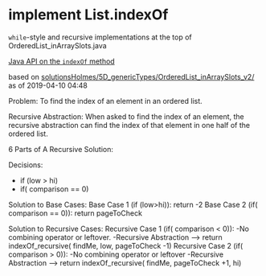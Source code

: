 # implement List.indexOf

`while`-style and recursive implementations at the top of
OrderedList_inArraySlots.java

[Java API on the `indexOf` method](https://docs.oracle.com/javase/10/docs/api/java/util/List.html#indexOf(java.lang.Object))

based on [solutionsHolmes/5D_genericTypes/OrderedList_inArraySlots_v2/](https://github.com/stuyvesant-cs/solutionsHolmes/tree/master/5D_genericTypes/OrderedList_inArraySlots_v2)
as of 2019-04-10 04:48

Problem: To find the index of an element in an ordered list.

Recursive Abstraction: When asked to find the index of an element, the recursive abstraction can find the index of that element in one half of the ordered list.

6 Parts of A Recursive Solution:

Decisions: 
- if (low > hi)
- if( comparison == 0) 

Solution to Base Cases: 
Base Case 1 (if (low>hi)):
return -2
Base Case 2 (if( comparison == 0)):
return pageToCheck

Solution to Recursive Cases:
Recursive Case 1 (if( comparison < 0)):
-No combining operator or leftover.
-Recursive Abstraction --> return indexOf_recursive( findMe, low, pageToCheck -1)
Recursive Case 2 (if( comparison > 0)):
-No combining operator or leftover
-Recursive Abstraction --> return indexOf_recursive( findMe, pageToCheck +1, hi)
